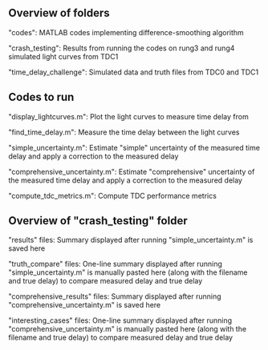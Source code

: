 Overview of folders
-------------------
"codes": MATLAB codes implementing difference-smoothing algorithm

"crash_testing": Results from running the codes on rung3 and rung4 simulated light curves from TDC1

"time_delay_challenge": Simulated data and truth files from TDC0 and TDC1

Codes to run
------------
"display_lightcurves.m": Plot the light curves to measure time delay from

"find_time_delay.m": Measure the time delay between the light curves

"simple_uncertainty.m": Estimate "simple" uncertainty of the measured time delay and apply a correction to the measured delay

"comprehensive_uncertainty.m": Estimate "comprehensive" uncertainty of the measured time delay and apply a correction to the measured delay

"compute_tdc_metrics.m": Compute TDC performance metrics

Overview of "crash_testing" folder
----------------------------------
"results" files: Summary displayed after running "simple_uncertainty.m" is saved here

"truth_compare" files: One-line summary displayed after running "simple_uncertainty.m" is manually pasted here (along with the filename and true delay) to compare measured delay and true delay 
                       
"comprehensive_results" files: Summary displayed after running "comprehensive_uncertainty.m" is saved here

"interesting_cases" files: One-line summary displayed after running "comprehensive_uncertainty.m" is manually pasted here (along with the filename and true delay) to compare measured delay and true delay
